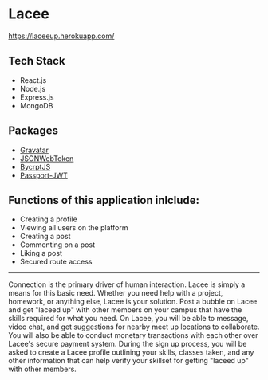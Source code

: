 # Lacee

https://laceeup.herokuapp.com/

## Tech Stack
- React.js
- Node.js
- Express.js
- MongoDB

## Packages
- [Gravatar](https://www.npmjs.com/package/gravatar)
- [JSONWebToken](https://www.npmjs.com/package/jsonwebtoken)
- [BycrptJS](https://www.npmjs.com/package/bcryptjs)
- [Passport-JWT](https://www.npmjs.com/package/passport-jwt)

## Functions of this application inlclude:
- Creating a profile 
- Viewing all users on the platform 
- Creating a post 
- Commenting on a post 
- Liking a post 
- Secured route access

<hr></hr>
Connection is the primary driver of human interaction. Lacee is simply a means for this basic need. Whether you need help with a project, homework, or anything else, Lacee is your solution. Post a bubble on Lacee and get "laceed up" with other members on your campus that have the skills required for what you need. On Lacee, you will be able to message, video chat, and get suggestions for nearby meet up locations to collaborate. You will also be able to conduct monetary transactions with each other over Lacee's secure payment system. During the sign up process, you will be asked to create a Lacee profile outlining your skills, classes taken, and any other information that can help verify your skillset for getting "laceed up" with other members.
